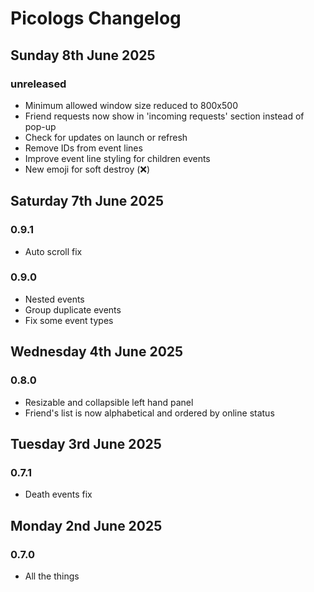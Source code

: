 # Picologs Changelog

## Sunday 8th June 2025

### unreleased

* Minimum allowed window size reduced to 800x500
* Friend requests now show in 'incoming requests' section instead of pop-up
* Check for updates on launch or refresh
* Remove IDs from event lines
* Improve event line styling for children events
* New emoji for soft destroy (❌)

## Saturday 7th June 2025

### 0.9.1

* Auto scroll fix

### 0.9.0

* Nested events
* Group duplicate events
* Fix some event types

## Wednesday 4th June 2025

### 0.8.0

* Resizable and collapsible left hand panel
* Friend's list is now alphabetical and ordered by online status

## Tuesday 3rd June 2025

### 0.7.1

* Death events fix

## Monday 2nd June 2025

### 0.7.0

* All the things
